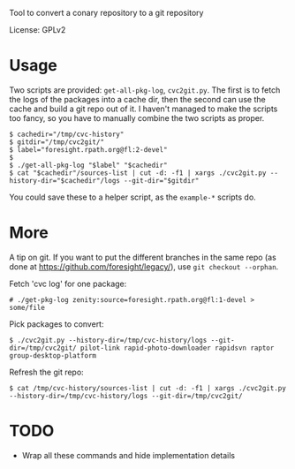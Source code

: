 Tool to convert a conary repository to a git repository

License: GPLv2

Usage
=====

Two scripts are provided: `get-all-pkg-log`, `cvc2git.py`. The first is to fetch
the logs of the packages into a cache dir, then the second can use the cache
and build a git repo out of it. I haven't managed to make the scripts too
fancy, so you have to manually combine the two scripts as proper.

    $ cachedir="/tmp/cvc-history"
    $ gitdir="/tmp/cvc2git/"
    $ label="foresight.rpath.org@fl:2-devel"
    $
    $ ./get-all-pkg-log "$label" "$cachedir"
    $ cat "$cachedir"/sources-list | cut -d: -f1 | xargs ./cvc2git.py --history-dir="$cachedir"/logs --git-dir="$gitdir"

You could save these to a helper script, as the `example-*` scripts do.

More
====

A tip on git. If you want to put the different branches in the same repo (as
done at https://github.com/foresight/legacy/), use `git checkout --orphan`.

Fetch 'cvc log' for one package:

    # ./get-pkg-log zenity:source=foresight.rpath.org@fl:1-devel > some/file

Pick packages to convert:

    $ ./cvc2git.py --history-dir=/tmp/cvc-history/logs --git-dir=/tmp/cvc2git/ pilot-link rapid-photo-downloader rapidsvn raptor group-desktop-platform

Refresh the git repo:

    $ cat /tmp/cvc-history/sources-list | cut -d: -f1 | xargs ./cvc2git.py --history-dir=/tmp/cvc-history/logs --git-dir=/tmp/cvc2git/

TODO
====
 - Wrap all these commands and hide implementation details
